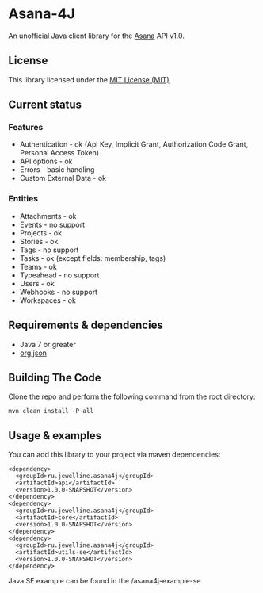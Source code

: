 # Asana-4J 
An unofficial Java client library for the [Asana](https://asana.com/) API v1.0.

## License
This library licensed under the [MIT License (MIT)](https://opensource.org/licenses/MIT)

## Current status
### Features
* Authentication - ok (Api Key, Implicit Grant, Authorization Code Grant, Personal Access Token)
* API options - ok
* Errors - basic handling
* Custom External Data - ok

### Entities
* Attachments - ok
* Events - no support
* Projects - ok
* Stories - ok
* Tags - no support
* Tasks - ok (except fields: membership, tags)
* Teams - ok
* Typeahead - no support
* Users - ok
* Webhooks - no support
* Workspaces - ok


## Requirements & dependencies
* Java 7 or greater
* [org.json](http://www.json.org/java/)

## Building The Code
Clone the repo and perform the following command from the root directory:
```shell
mvn clean install -P all
```

## Usage & examples
You can add this library to your project via maven dependencies:
```shell
<dependency>
  <groupId>ru.jewelline.asana4j</groupId>
  <artifactId>api</artifactId>
  <version>1.0.0-SNAPSHOT</version>
</dependency>
<dependency>
  <groupId>ru.jewelline.asana4j</groupId>
  <artifactId>core</artifactId>
  <version>1.0.0-SNAPSHOT</version>
</dependency>
<dependency>
  <groupId>ru.jewelline.asana4j</groupId>
  <artifactId>utils-se</artifactId>
  <version>1.0.0-SNAPSHOT</version>
</dependency>
```
Java SE example can be found in the /asana4j-example-se
